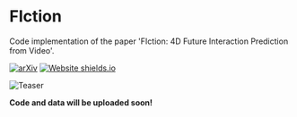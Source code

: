# FIction

Code implementation of the paper 'FIction: 4D Future Interaction Prediction from Video'.

[![arXiv](https://img.shields.io/badge/arXiv-2305.20091-00ff00.svg)](https://arxiv.org/pdf/2401.01823.pdf)  [![Website shields.io](https://img.shields.io/website-up-down-green-red/http/shields.io.svg)](https://vision.cs.utexas.edu/projects/FIction/)

![Teaser](teaser/teaser.png)

**Code and data will be uploaded soon!**
